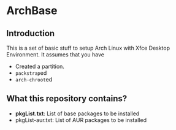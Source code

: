 # ArchBase
## Introduction
This is a set of basic stuff to setup Arch Linux with Xfce Desktop Environment. It assumes that you have
- Created a partition.
- `packstrap`ed
- `arch-chroot`ed

## What this repository contains?
- **pkgList.txt**: List of base packages to be installed
- pkgList-aur.txt: List of AUR packages to be installed

